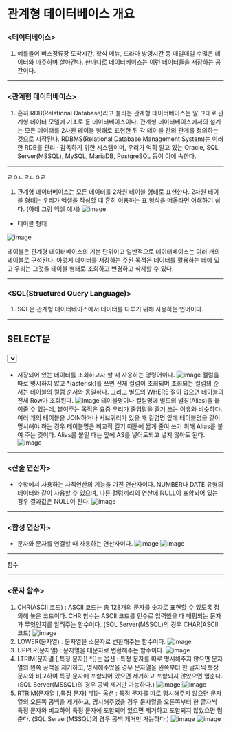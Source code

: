 관계형 데이터베이스 개요
========================

### <데이터베이스>
1) 예를들어 버스정류장 도착시간, 학식 메뉴, 드라마 방영시간 등 매일매일 수많은 데이터와 마주하며 살아간다. 한마디로 데이터베이스는 이런 데이터들을 저장하는 공간이다.
- - -
### <관계형 데이터베이스>
1) 흔히 RDB(Relational Database)라고 불리는 관계형 데이터베이스는 말 그대로 관계형 데이터 모델에 기초로 둔 데이터베이스이다. 관계형 데이터베이스에서의 설계는 모든 데이터를 2차원 테이블 형태로 표현한 뒤 각 테이블 간의 관계를
 정의하는 것으로 시작된다. RDBMS(Relational Database Management System)는 이러한 RDB를 관리 · 감독하기 위한 시스템이며, 우리가 익히 알고 있는 Oracle, SQL Server(MSSQL), MySQL, MariaDB, PostgreSQL 등이 이에 속한다.
- - -

ㄹㅇㄴㄹㄴㅇㄹ

1) 관계형 데이터베이스는 모든 데이터를 2차원 테이블 형태로 표현한다. 2차원 테이블 형태는 우리가 엑셀을 작성할 때 흔히 이용하는 표 형식을 떠올라면 이해하기 쉽다. (아래 그림 엑셀 예시)
![image](https://github.com/user-attachments/assets/11ff0fd2-79e3-4857-a6b7-8c55154a9164)
- 테이블 형태

 ![image](https://github.com/user-attachments/assets/08bdd9cc-8b1a-4c0d-8b5b-9b999039ffbd)

테이블은 관계형 데이터베이스의 기본 단위이고 일반적으로 데이터베이스는 여러 개의 테이블로 구성된다. 아렇게 데이터를 저장하는 주된 목적은 데이터를 활용하는 데에 있고 우리는 그것을 테이블 형태로 조회하고 변경하고 삭제할 수 있다.
- - -
### <SQL(Structured Query Language)>
1) SQL은 관계형 데이터베이스에서 데이터를 다루기 위해 사용하는 언어이다.
- - -

SELECT문
----------------

### <SELECT>
- 저장되어 있는 데이터를 조회하고자 할 때 사용하는 명령어이다.
![image](https://github.com/user-attachments/assets/3f239b01-3472-482c-9501-601897b22d42)
컬럼을 따로 명시하지 않고 *(asterisk)를 쓰면 전체 컬럼이 조회되며 조회되는 컬럼의 순서는 테이블의 컬럼 순서와 동일하다. 그리고 별도의 WHERE 절이 없으면 테이블의 전체 Row가 조회된다.
![image](https://github.com/user-attachments/assets/9ce7ae41-41ab-4416-9787-68db95f102ea)
테이블명이나 컬럼명에 별도의 별칭(Alias)을 붙여줄 수 있는데, 붙여주는 목적은 요즘 우리가 줄임말을 즐겨 쓰는 이유와 비슷하다. 여러 개의 테이블을 JOIN하거나 서브쿼리가 있을 때 컬럼명 앞에 테이블명을 같이 명시해야 하는 경우
 테이블명은 비교적 길기 때문에 짧게 줄여 쓰기 위해 Alias를 붙여 주는 것이다. Alias를 붙일 때는 앞에 AS를 넣어도되고 넣지 않아도 된다.
![image](https://github.com/user-attachments/assets/853bc19b-1526-4dd4-9203-2f51c0e43a30)
- - -
### <산술 연산자>
- 수학에서 사용하는 사칙연산의 기능을 가진 연산자이다. NUMBER나 DATE 유형의 데이터와 같이 사용할 수 있으며, 다른 컬럼끼리의 연산에 NULL이 포함되어 있는 경우 결과값은 NULL이 된다.
![image](https://github.com/user-attachments/assets/f3ba212c-40a3-4c69-b396-49bf96866c81)
- - -
### <합성 연산자>
- 문자와 문자를 연결할 때 사용하는 연산자이다.
![image](https://github.com/user-attachments/assets/0e6b0860-dc53-4037-9455-1f3473391a52)
![image](https://github.com/user-attachments/assets/79995f3e-edf4-4638-b158-f313ad6a0d3c)
- - -

함수
- - -

### <문자 함수>
1) CHR(ASCII 코드) : ASCII 코드는 총 128개의 문자를 숫자로 표현할 수 있도록 정의해 놓은 코드이다. CHR 함수는 ASCII 코드를 인수로 입력했을 때 매핑되는 문자가 무엇인지를 알려주는 함수이다. (SQL Server(MSSQL)의 경우 CHAR(ASCII 코드)
![image](https://github.com/user-attachments/assets/6431f1f1-1869-4572-9e0a-5d3742c049f4)
2) LOWER(문자열) : 문자열을 소문자로 변환해주는 함수이다.
![image](https://github.com/user-attachments/assets/39741818-6094-4c73-bb64-6a3346d50993)
3) UPPER(문자열) : 문자열을 대문자로 변환해주는 함수이다.
![image](https://github.com/user-attachments/assets/5c3c8f0c-a33e-4c1c-b4fe-588d2f7808a5)
4) LTRIM(문자열 [,특정 문자]) *[]는 옵션 : 특정 문자를 따로 명시해주지 않으면 문자열의 왼쪽 공백을 제거하고, 명시해주었을 경우 문자열을 왼쪽부터 한 글자씩 특정 문자와 비교하여 특정 문자에 포함되어 있으면 제거하고 포함되지 않았으면 멈춘다. (SQL Server(MSSQL)의 경우 공백 제거만 가능하다.)
![image](https://github.com/user-attachments/assets/6509f720-6aaa-41e0-89f8-a2d497e00f5c)
![image](https://github.com/user-attachments/assets/532699c1-f10d-4022-8e7d-3790e78405d6)
5) RTRIM(문자열 [,특정 문자] *[]는 옵션 : 특정 문자를 따로 명시해주지 않으면 문자열의 오른쪽 공백을 제거하고, 명시해주었을 경우 문자열을 오른쪽부터 한 글자씩 특정 문자와 비교하여 특정 문자에 포함되어 있으면 제거하고 포함되지 않았으면 멈춘다. (SQL Server(MSSQL)의 경우 공백 제거만 가능하다.)
![image](https://github.com/user-attachments/assets/252f0e8c-020b-4c81-952a-c4e215090362)
![image](https://github.com/user-attachments/assets/12d48015-287f-4034-8f45-b0a0e7787e4f)







